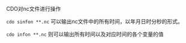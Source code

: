 CDO对nc文件进行操作

`cdo sinfon **.nc`
可以输出nc文件中的所有时间，以年月日时分秒的形式。

`cdo infon **.nc`
则可以输出所有时间以及对应时间的各个变量的值
